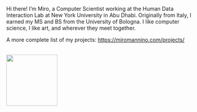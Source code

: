 Hi there! I’m Miro, a Computer Scientist working at the Human Data Interaction Lab at New York University in Abu Dhabi. Originally from Italy, I earned my MS and BS from the University of Bologna. I like computer science, I like art, and wherever they meet together.

A more complete list of my projects: <a href="https://miromannino.com/projects/">https://miromannino.com/projects/</a>

<br/>

<div>
      <a href="#"><img align=top height="135" src="https://github-readme-stats.vercel.app/api/top-langs/?username=miromannino&layout=compact&hide=php,html&count_private=true&hide_title=true&title_color=4F8CC9&text_color=9f9f9f&bg_color=00000000)](https://github.com/anuraghazra/github-readme-stats" /></a>
</div>
  
<!--
[![Readme Card](https://github-readme-stats.vercel.app/api/pin/?username=miromannino&repo=Justified-Gallery)](https://github.com/miromannino/Justified-Gallery)
-->
